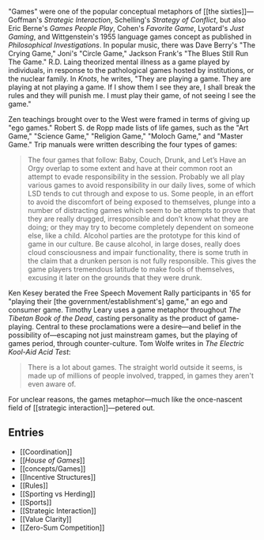 "Games" were one of the popular conceptual metaphors of [[the sixties]]—Goffman's _Strategic Interaction_, Schelling's _Strategy of Conflict_, but also Eric Berne's _Games People Play_, Cohen's _Favorite Game_, Lyotard's _Just Gaming_, and Wittgenstein's 1955 language games concept as published in _Philosophical Investigations_. In popular music, there was Dave Berry's "The Crying Game," Joni's "Circle Game," Jackson Frank's "The Blues Still Run The Game." R.D. Laing theorized mental illness as a game played by individuals, in response to the pathological games hosted by institutions, or the nuclear family. In _Knots_, he writes, "They are playing a game. They are playing at not playing a game. If I show them I see they are, I shall break the rules and they will punish me. I must play their game, of not seeing I see the game." 

Zen teachings brought over to the West were framed in terms of giving up "ego games." Robert S. de Ropp made lists of life games, such as the "Art Game," "Science Game," "Religion Game," "Moloch Game," and "Master Game." Trip manuals were written describing the four types of games:
> The four games that follow: Baby, Couch, Drunk, and Let’s Have an Orgy overlap to some extent and have at their common root an attempt to evade responsibility in the session. Probably we all play various games to avoid responsibility in our daily lives, some of which LSD tends to cut through and expose to us. Some people, in an effort to avoid the discomfort of being exposed to themselves, plunge into a number of distracting games which seem to be attempts to prove that they are really drugged, irresponsible and don’t know what they are doing; or they may try to become completely dependent on someone else, like a child. Alcohol parties are the prototype for this kind of game in our culture. Be cause alcohol, in large doses, really does cloud consciousness and impair functionality, there is some truth in the claim that a drunken person is not fully responsible. This gives the game players tremendous latitude to make fools of themselves, excusing it later on the grounds that they were drunk.

Ken Kesey berated the Free Speech Movement Rally participants in '65 for "playing their [the government/establishment's] game," an ego and consumer game. Timothy Leary uses a game metaphor throughout *The Tibetan Book of the Dead*, casting personality as the product of game-playing. Central to these proclamations were a desire—and belief in the possibility of—escaping not just mainstream games, but the playing of games period, through counter-culture. Tom Wolfe writes in _The Electric Kool-Aid Acid Test_:
> There is a lot about games. The straight world outside it seems, is made up of millions of people involved, trapped, in games they aren't even aware of.

For unclear reasons, the games metaphor—much like the once-nascent field of [[strategic interaction]]—petered out.

## Entries
- [[Coordination]]
- [[_House of Games_]]
- [[concepts/Games]]
- [[Incentive Structures]]
- [[Rules]]
- [[Sporting vs Herding]]
- [[Sports]]
- [[Strategic Interaction]]
- [[Value Clarity]]
- [[Zero-Sum Competition]]